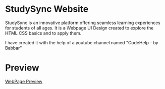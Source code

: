 # StudySync Website

StudySync is an innovative platform offering seamless learning experiences for students of all ages.
It is a Webpage UI Design created to explore the HTML CSS basics and to apply them.

I have created it with the help of a youtube channel named "CodeHelp - by Babbar"

# Preview

[WebPage Preview](https://aniket-thapa.github.io/study-sync)
